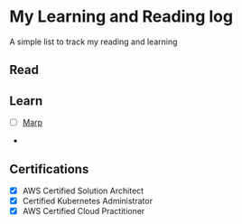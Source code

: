 # My Learning and Reading log

A simple list to track my reading and learning

## Read



## Learn
- [ ] [Marp](https://marp.app/)
-  


## Certifications

- [x] AWS Certified Solution Architect
- [x] Certified Kubernetes Administrator
- [x] AWS Certified Cloud Practitioner
